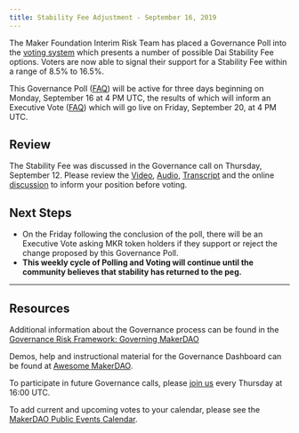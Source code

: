 ```yaml
---
title: Stability Fee Adjustment - September 16, 2019
---
```


The Maker Foundation Interim Risk Team has placed a Governance Poll into the [voting system](https://vote.makerdao.com/polling) which presents a number of possible Dai Stability Fee options. Voters are now able to signal their support for a Stability Fee within a range of 8.5% to 16.5%.

This Governance Poll ([FAQ](https://community-development.makerdao.com/governance/governance#is-there-more-than-one-type-of-vote)) will be active for three days beginning on Monday, September 16 at 4 PM UTC, the results of which will inform an Executive Vote ([FAQ](https://community-development.makerdao.com/governance/governance#what-is-continuous-approval-voting)) which will go live on Friday, September 20, at 4 PM UTC.

## Review

The Stability Fee was discussed in the Governance call on Thursday, September 12. Please review the [Video](https://www.youtube.com/playlist?list=PLLzkWCj8ywWNq5-90-Id6VPSsrk4OWVan), [Audio](https://soundcloud.com/makerdao/sets/governance-and-risk), [Transcript](https://community-development.makerdao.com/governance/governance-and-risk-meetings/transcripts) and the online [discussion](https://forum.makerdao.com/c/governance) to inform your position before voting.

## Next Steps

- On the Friday following the conclusion of the poll, there will be an Executive Vote asking MKR token holders if they support or reject the change proposed by this Governance Poll.
- **This weekly cycle of Polling and Voting will continue until the community believes that stability has returned to the peg.**

---

## Resources

Additional information about the Governance process can be found in the [Governance Risk Framework: Governing MakerDAO](https://community-development.makerdao.com/governance/governance-risk-framework)

Demos, help and instructional material for the Governance Dashboard can be found at [Awesome MakerDAO](https://awesome.makerdao.com/#voting).

To participate in future Governance calls, please [join us](https://community-development.makerdao.com/governance/governance-and-risk-meetings) every Thursday at 16:00 UTC.

To add current and upcoming votes to your calendar, please see the [MakerDAO Public Events Calendar](https://calendar.google.com/calendar/embed?src=makerdao.com_3efhm2ghipksegl009ktniomdk%40group.calendar.google.com&ctz=America%2FLos_Angeles).
